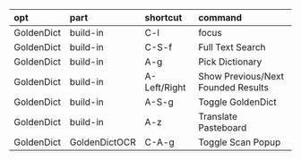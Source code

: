 | opt        | part          | shortcut     | command                            |
| :-         | :-            | :-           | :-                                 |
| GoldenDict | build-in      | C-l          | focus                              |
| GoldenDict | build-in      | C-S-f        | Full Text Search                   |
| GoldenDict | build-in      | A-g          | Pick Dictionary                    |
| GoldenDict | build-in      | A-Left/Right | Show Previous/Next Founded Results |
| GoldenDict | build-in      | A-S-g        | Toggle GoldenDict                  |
| GoldenDict | build-in      | A-z          | Translate Pasteboard               |
| GoldenDict | GoldenDictOCR | C-A-g        | Toggle Scan Popup                  |